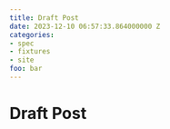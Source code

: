 ```yaml
---
title: Draft Post
date: 2023-12-10 06:57:33.864000000 Z
categories:
- spec
- fixtures
- site
foo: bar
---
```


# Draft Post
